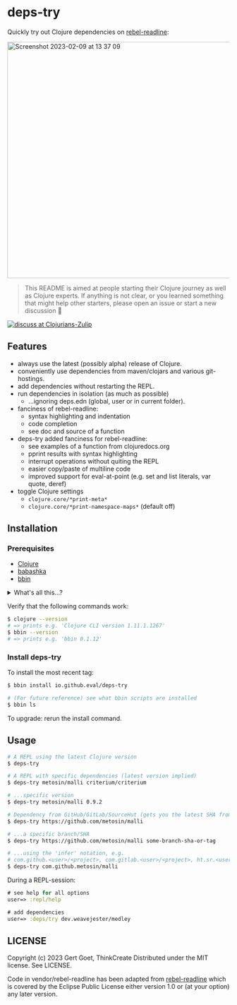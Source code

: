 # deps-try

Quickly try out Clojure dependencies on [rebel-readline](https://github.com/bhauman/rebel-readline#rebel-readline):

<img width="535" alt="Screenshot 2023-02-09 at 13 37 09" src="https://user-images.githubusercontent.com/290596/217814688-c72a6fa1-3378-47bf-ba3f-5e87eec22c8b.png">

> This README is aimed at people starting their Clojure journey as well as Clojure experts. If anything is not clear, or you learned something that might help other starters, please open an issue or start a new discussion 🌸

[![discuss at Clojurians-Zulip](https://img.shields.io/badge/clojurians%20zulip-clojure-brightgreen.svg)](https://clojurians.zulipchat.com/#narrow/stream/151168-clojure)

## Features

- always use the latest (possibly alpha) release of Clojure.
- conveniently use dependencies from maven/clojars and various git-hostings.
- add dependencies without restarting the REPL.
- run dependencies in isolation (as much as possible)
  - ...ignoring deps.edn (global, user or in current folder).
- fanciness of rebel-readline:
  - syntax highlighting and indentation
  - code completion
  - see doc and source of a function
- deps-try added fanciness for rebel-readline:
  - see examples of a function from clojuredocs.org
  - pprint results with syntax highlighting
  - interrupt operations without quiting the REPL
  - easier copy/paste of multiline code
  - improved support for eval-at-point (e.g. set and list literals, var quote, deref)
- toggle Clojure settings
  - `clojure.core/*print-meta*`
  - `clojure.core/*print-namespace-maps*` (default off)

## Installation

### Prerequisites

- [Clojure](https://clojure.org/guides/install_clojure)
- [babashka](https://github.com/babashka/babashka#installation)
- [bbin](https://github.com/babashka/bbin#installation)

<details><summary>What's all this...?</summary><p>

Yes, I'm aware this list might be a bit intimidating for newcomers. But bear with me!  
Let's go over the items and see why we need them, and why it's worth to install these tools (even if you stop `deps-try`-ing):

### Clojure

Well, there's no way around this: we'll be running the official Clojure REPL on the JVM.

It's not super convenient to start a regular Clojure REPL with dependencies loaded (nor does it allow for adding dependencies during a REPL session).  
`deps-try` tries to solve this, and it does this with the help of...

### Babashka

[Babashka](https://babashka.org/) ("the fast native Clojure scripting runtime") is _the way_ to write scripts in Clojure: it's fast (something that JVM Clojure is not particularly known for...), self-contained (no JVM needed) and comes with batteries included for typical scripts.

Basbashka's main role in `deps-try` is to turn the dependencies you pass it into the right format and start the JVM Clojure REPL.

### bbin

`bbin` allows for easy installation of Basbashka scripts (from existing places like Git, Maven, filesystem etc.).

This is how `deps-try` gets on your `$PATH`.

Hope that clears things up!

---
</p></details>

Verify that the following commands work:

``` bash
$ clojure --version
# => prints e.g. 'Clojure CLI version 1.11.1.1267'
$ bbin --version
# => prints e.g. 'bbin 0.1.12'
```

### Install deps-try

To install the most recent tag:

``` bash
$ bbin install io.github.eval/deps-try

# (For future reference) see what bbin scripts are installed
$ bbin ls
```

To upgrade: rerun the install command.

## Usage

``` bash
# A REPL using the latest Clojure version
$ deps-try

# A REPL with specific dependencies (latest version implied)
$ deps-try metosin/malli criterium/criterium

# ...specific version
$ deps-try metosin/malli 0.9.2

# Dependency from GitHub/GitLab/SourceHut (gets you the latest SHA from the default branch)
$ deps-try https://github.com/metosin/malli

# ...a specific branch/SHA
$ deps-try https://github.com/metosin/malli some-branch-sha-or-tag

# ...using the 'infer' notation, e.g.
# com.github.<user>/<project>, com.gitlab.<user>/<project>, ht.sr.<user>/<project>
$ deps-try com.github.metosin/malli
```

During a REPL-session:

``` clojure
# see help for all options
user=> :repl/help

# add dependencies
user=> :deps/try dev.weavejester/medley
```

## LICENSE

Copyright (c) 2023 Gert Goet, ThinkCreate
Distributed under the MIT license. See LICENSE.

Code in vendor/rebel-readline has been adapted from [rebel-readline](https://github.com/bhauman/rebel-readline) which is covered by the Eclipse Public License either version 1.0 or (at your option) any later version.
